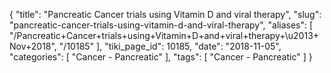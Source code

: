 {
    "title": "Pancreatic Cancer trials using Vitamin D and viral therapy",
    "slug": "pancreatic-cancer-trials-using-vitamin-d-and-viral-therapy",
    "aliases": [
        "/Pancreatic+Cancer+trials+using+Vitamin+D+and+viral+therapy+\u2013+Nov+2018",
        "/10185"
    ],
    "tiki_page_id": 10185,
    "date": "2018-11-05",
    "categories": [
        "Cancer - Pancreatic"
    ],
    "tags": [
        "Cancer - Pancreatic"
    ]
}